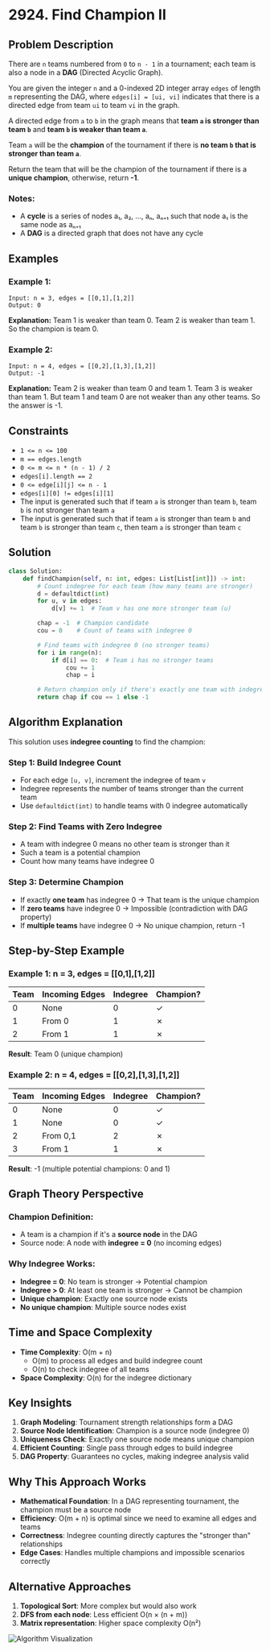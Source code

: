 # 2924. Find Champion II

## Problem Description

There are `n` teams numbered from `0` to `n - 1` in a tournament; each team is also a node in a **DAG** (Directed Acyclic Graph).

You are given the integer `n` and a 0-indexed 2D integer array `edges` of length `m` representing the DAG, where `edges[i] = [ui, vi]` indicates that there is a directed edge from team `ui` to team `vi` in the graph.

A directed edge from `a` to `b` in the graph means that **team `a` is stronger than team `b`** and **team `b` is weaker than team `a`**.

Team `a` will be the **champion** of the tournament if there is **no team `b` that is stronger than team `a`**.

Return the team that will be the champion of the tournament if there is a **unique champion**, otherwise, return **-1**.

### Notes:

- A **cycle** is a series of nodes a₁, a₂, ..., aₙ, aₙ₊₁ such that node a₁ is the same node as aₙ₊₁
- A **DAG** is a directed graph that does not have any cycle

## Examples

### Example 1:

```
Input: n = 3, edges = [[0,1],[1,2]]
Output: 0
```

**Explanation:**
Team 1 is weaker than team 0. Team 2 is weaker than team 1. So the champion is team 0.

### Example 2:

```
Input: n = 4, edges = [[0,2],[1,3],[1,2]]
Output: -1
```

**Explanation:**
Team 2 is weaker than team 0 and team 1. Team 3 is weaker than team 1. But team 1 and team 0 are not weaker than any other teams. So the answer is -1.

## Constraints

- `1 <= n <= 100`
- `m == edges.length`
- `0 <= m <= n * (n - 1) / 2`
- `edges[i].length == 2`
- `0 <= edge[i][j] <= n - 1`
- `edges[i][0] != edges[i][1]`
- The input is generated such that if team `a` is stronger than team `b`, team `b` is not stronger than team `a`
- The input is generated such that if team `a` is stronger than team `b` and team `b` is stronger than team `c`, then team `a` is stronger than team `c`

## Solution

```python
class Solution:
    def findChampion(self, n: int, edges: List[List[int]]) -> int:
        # Count indegree for each team (how many teams are stronger)
        d = defaultdict(int)
        for u, v in edges:
            d[v] += 1  # Team v has one more stronger team (u)

        chap = -1  # Champion candidate
        cou = 0    # Count of teams with indegree 0

        # Find teams with indegree 0 (no stronger teams)
        for i in range(n):
            if d[i] == 0:  # Team i has no stronger teams
                cou += 1
                chap = i

        # Return champion only if there's exactly one team with indegree 0
        return chap if cou == 1 else -1
```

## Algorithm Explanation

This solution uses **indegree counting** to find the champion:

### Step 1: Build Indegree Count

- For each edge `[u, v]`, increment the indegree of team `v`
- Indegree represents the number of teams stronger than the current team
- Use `defaultdict(int)` to handle teams with 0 indegree automatically

### Step 2: Find Teams with Zero Indegree

- A team with indegree 0 means no other team is stronger than it
- Such a team is a potential champion
- Count how many teams have indegree 0

### Step 3: Determine Champion

- If exactly **one team** has indegree 0 → That team is the unique champion
- If **zero teams** have indegree 0 → Impossible (contradiction with DAG property)
- If **multiple teams** have indegree 0 → No unique champion, return -1

## Step-by-Step Example

### Example 1: n = 3, edges = [[0,1],[1,2]]

| Team | Incoming Edges | Indegree | Champion? |
| ---- | -------------- | -------- | --------- |
| 0    | None           | 0        | ✓         |
| 1    | From 0         | 1        | ✗         |
| 2    | From 1         | 1        | ✗         |

**Result**: Team 0 (unique champion)

### Example 2: n = 4, edges = [[0,2],[1,3],[1,2]]

| Team | Incoming Edges | Indegree | Champion? |
| ---- | -------------- | -------- | --------- |
| 0    | None           | 0        | ✓         |
| 1    | None           | 0        | ✓         |
| 2    | From 0,1       | 2        | ✗         |
| 3    | From 1         | 1        | ✗         |

**Result**: -1 (multiple potential champions: 0 and 1)

## Graph Theory Perspective

### Champion Definition:

- A team is a champion if it's a **source node** in the DAG
- Source node: A node with **indegree = 0** (no incoming edges)

### Why Indegree Works:

- **Indegree = 0**: No team is stronger → Potential champion
- **Indegree > 0**: At least one team is stronger → Cannot be champion
- **Unique champion**: Exactly one source node exists
- **No unique champion**: Multiple source nodes exist

## Time and Space Complexity

- **Time Complexity**: O(m + n)
  - O(m) to process all edges and build indegree count
  - O(n) to check indegree of all teams
- **Space Complexity**: O(n) for the indegree dictionary

## Key Insights

1. **Graph Modeling**: Tournament strength relationships form a DAG
2. **Source Node Identification**: Champion is a source node (indegree 0)
3. **Uniqueness Check**: Exactly one source node means unique champion
4. **Efficient Counting**: Single pass through edges to build indegree
5. **DAG Property**: Guarantees no cycles, making indegree analysis valid

## Why This Approach Works

- **Mathematical Foundation**: In a DAG representing tournament, the champion must be a source node
- **Efficiency**: O(m + n) is optimal since we need to examine all edges and teams
- **Correctness**: Indegree counting directly captures the "stronger than" relationships
- **Edge Cases**: Handles multiple champions and impossible scenarios correctly

## Alternative Approaches

1. **Topological Sort**: More complex but would also work
2. **DFS from each node**: Less efficient O(n × (n + m))
3. **Matrix representation**: Higher space complexity O(n²)

![Algorithm Visualization](https://res.cloudinary.com/dfo6ngde0/image/upload/v1754072193/Screenshot_2025-08-01_234452_uizswn.png)
